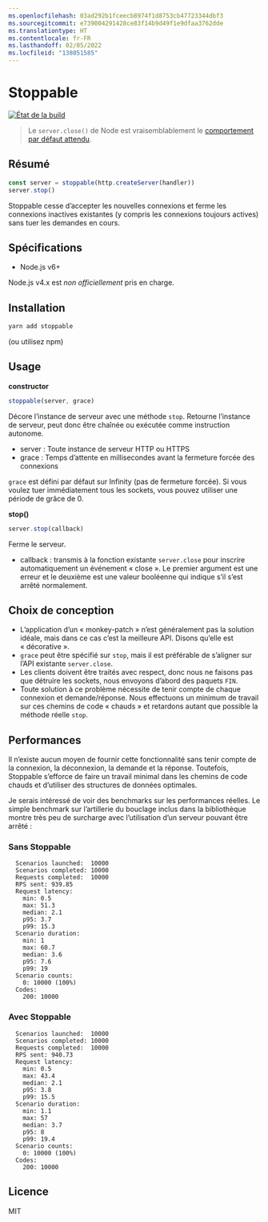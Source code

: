 ```yaml
---
ms.openlocfilehash: 03ad292b1fceecb8974f1d8753cb47723344dbf3
ms.sourcegitcommit: e739004291428ce83f14b9d49f1e9dfaa3762dde
ms.translationtype: HT
ms.contentlocale: fr-FR
ms.lasthandoff: 02/05/2022
ms.locfileid: "138051585"
---
```

# <a name="stoppable"></a>Stoppable

[![État de la build](https://travis-ci.org/hunterloftis/stoppable.svg?branch=master)](https://travis-ci.org/hunterloftis/stoppable)

> Le `server.close()` de Node est vraisemblablement le [comportement par défaut attendu](https://github.com/nodejs/node/issues/2642).

## <a name="summary"></a>Résumé

```js
const server = stoppable(http.createServer(handler))
server.stop()
```

Stoppable cesse d’accepter les nouvelles connexions et ferme les connexions inactives existantes (y compris les connexions toujours actives) sans tuer les demandes en cours.

## <a name="requirements"></a>Spécifications

- Node.js v6+

Node.js v4.x est *non officiellement* pris en charge.

## <a name="installation"></a>Installation

```bash
yarn add stoppable
```

(ou utilisez npm)

## <a name="usage"></a>Usage

**constructor**

```js
stoppable(server, grace)
```

Décore l’instance de serveur avec une méthode `stop`.
Retourne l’instance de serveur, peut donc être chaînée ou exécutée comme instruction autonome.

- server : Toute instance de serveur HTTP ou HTTPS
- grace : Temps d’attente en millisecondes avant la fermeture forcée des connexions

`grace` est défini par défaut sur Infinity (pas de fermeture forcée).
Si vous voulez tuer immédiatement tous les sockets, vous pouvez utiliser une période de grâce de 0.

**stop()**

```js
server.stop(callback)
```

Ferme le serveur.

- callback : transmis à la fonction existante `server.close` pour inscrire automatiquement un événement « close ».
Le premier argument est une erreur et le deuxième est une valeur booléenne qui indique s’il s’est arrêté normalement.

## <a name="design-decisions"></a>Choix de conception

- L’application d’un « monkey-patch » n’est généralement pas la solution idéale, mais dans ce cas c’est la meilleure API. Disons qu’elle est « décorative ».
- `grace` peut être spécifié sur `stop`, mais il est préférable de s’aligner sur l’API existante `server.close`.
- Les clients doivent être traités avec respect, donc nous ne faisons pas que détruire les sockets, nous envoyons d’abord des paquets `FIN`.
- Toute solution à ce problème nécessite de tenir compte de chaque connexion et demande/réponse.
Nous effectuons un minimum de travail sur ces chemins de code « chauds » et retardons autant que possible la méthode réelle `stop`.

## <a name="performance"></a>Performances

Il n’existe aucun moyen de fournir cette fonctionnalité sans tenir compte de la connexion, la déconnexion, la demande et la réponse.
Toutefois, Stoppable s’efforce de faire un travail minimal dans les chemins de code chauds et d’utiliser des structures de données optimales.

Je serais intéressé de voir des benchmarks sur les performances réelles. Le simple benchmark sur l’artillerie du bouclage inclus dans la bibliothèque montre très peu de surcharge avec l’utilisation d’un serveur pouvant être arrêté :

### <a name="without-stoppable"></a>Sans Stoppable

```plain
  Scenarios launched:  10000
  Scenarios completed: 10000
  Requests completed:  10000
  RPS sent: 939.85
  Request latency:
    min: 0.5
    max: 51.3
    median: 2.1
    p95: 3.7
    p99: 15.3
  Scenario duration:
    min: 1
    max: 60.7
    median: 3.6
    p95: 7.6
    p99: 19
  Scenario counts:
    0: 10000 (100%)
  Codes:
    200: 10000
```

### <a name="with-stoppable"></a>Avec Stoppable

```plain
  Scenarios launched:  10000
  Scenarios completed: 10000
  Requests completed:  10000
  RPS sent: 940.73
  Request latency:
    min: 0.5
    max: 43.4
    median: 2.1
    p95: 3.8
    p99: 15.5
  Scenario duration:
    min: 1.1
    max: 57
    median: 3.7
    p95: 8
    p99: 19.4
  Scenario counts:
    0: 10000 (100%)
  Codes:
    200: 10000
```

## <a name="license"></a>Licence

MIT